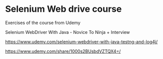 # Selenium Web drive course

Exercises of the course from Udemy 

Selenium WebDriver With Java - Novice To Ninja + Interview

https://www.udemy.com/selenium-webdriver-with-java-testng-and-log4j/

https://www.udemy.com/share/1000s2BUsbdVZTQX4=/
